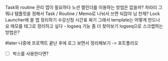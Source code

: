 Task와 routine 관리 앱이 필요하다 노션 캘린더를 이용하는 방법은 없을까? 
차라리 그 뭐냐 템플릿을 정해서 Task / Routine / Memo로 나눠서 쓰면 되잖아 님 천재?
Lock Launcher에 쓸 앱 정리하기
수강신청 시간표 짜기
그래서 template는 어떻게 만드나요
메모를 태그로 정리하고 싶다 - logseq 기능 좀 더 찾아보기
logseq으로 스크랩하는 방법은?

#later 나중에 프로젝트 끝난 후에 로그 보면서 정리해보기 -> 포트폴리오

- [ ] 박스를 사용한다면?